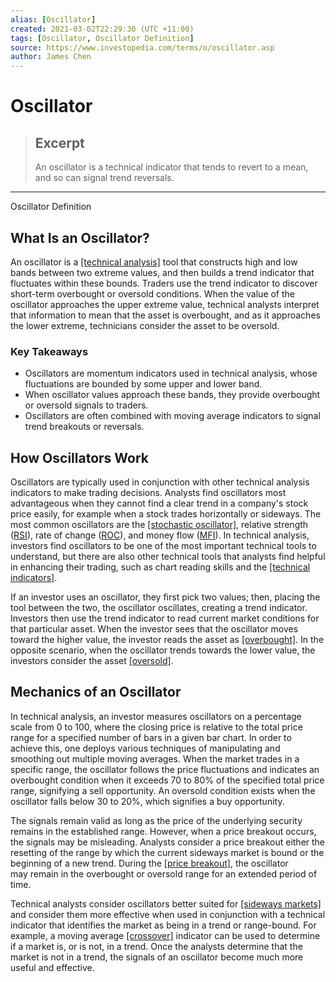 ```yaml
---
alias: [Oscillator]
created: 2021-03-02T22:29:30 (UTC +11:00)
tags: [Oscillator, Oscillator Definition]
source: https://www.investopedia.com/terms/o/oscillator.asp
author: James Chen
---
```


# Oscillator

> ## Excerpt
> An oscillator is a technical indicator that tends to revert to a mean, and so can signal trend reversals.

---

Oscillator Definition
## What Is an Oscillator?

An oscillator is a [[technical analysis]](https://www.investopedia.com/terms/t/technicalanalysis.asp) tool that constructs high and low bands between two extreme values, and then builds a trend indicator that fluctuates within these bounds. Traders use the trend indicator to discover short-term overbought or oversold conditions. When the value of the oscillator approaches the upper extreme value, technical analysts interpret that information to mean that the asset is overbought, and as it approaches the lower extreme, technicians consider the asset to be oversold.

### Key Takeaways

-   Oscillators are momentum indicators used in technical analysis, whose fluctuations are bounded by some upper and lower band.
-   When oscillator values approach these bands, they provide overbought or oversold signals to traders.
-   Oscillators are often combined with moving average indicators to signal trend breakouts or reversals.

## How Oscillators Work

Oscillators are typically used in conjunction with other technical analysis indicators to make trading decisions. Analysts find oscillators most advantageous when they cannot find a clear trend in a company's stock price easily, for example when a stock trades horizontally or sideways. The most common oscillators are the [[stochastic oscillator]](https://www.investopedia.com/terms/s/stochasticoscillator.asp), relative strength ([RSI](https://www.investopedia.com/terms/r/rsi.asp)), rate of change ([ROC](https://www.investopedia.com/terms/p/pricerateofchange.asp)), and money flow ([MFI](https://www.investopedia.com/terms/m/mfi.asp)). In technical analysis, investors find oscillators to be one of the most important technical tools to understand, but there are also other technical tools that analysts find helpful in enhancing their trading, such as chart reading skills and the [[technical indicators]](https://www.investopedia.com/terms/t/technicalindicator.asp).

If an investor uses an oscillator, they first pick two values; then, placing the tool between the two, the oscillator oscillates, creating a trend indicator. Investors then use the trend indicator to read current market conditions for that particular asset. When the investor sees that the oscillator moves toward the higher value, the investor reads the asset as [[overbought]](https://www.investopedia.com/terms/o/overbought.asp). In the opposite scenario, when the oscillator trends towards the lower value, the investors consider the asset [[oversold]](https://www.investopedia.com/terms/o/oversold.asp).

## Mechanics of an Oscillator

In technical analysis, an investor measures oscillators on a percentage scale from 0 to 100, where the closing price is relative to the total price range for a specified number of bars in a given bar chart. In order to achieve this, one deploys various techniques of manipulating and smoothing out multiple moving averages. When the market trades in a specific range, the oscillator follows the price fluctuations and indicates an overbought condition when it exceeds 70 to 80% of the specified total price range, signifying a sell opportunity. An oversold condition exists when the oscillator falls below 30 to 20%, which signifies a buy opportunity.

The signals remain valid as long as the price of the underlying security remains in the established range. However, when a price breakout occurs, the signals may be misleading. Analysts consider a price breakout either the resetting of the range by which the current sideways market is bound or the beginning of a new trend. During the [[price breakout]](https://www.investopedia.com/terms/b/breakout.asp), the oscillator may remain in the overbought or oversold range for an extended period of time.

Technical analysts consider oscillators better suited for [[sideways markets]](https://www.investopedia.com/terms/s/sidewaysmarket.asp) and consider them more effective when used in conjunction with a technical indicator that identifies the market as being in a trend or range-bound. For example, a moving average [[crossover]](https://www.investopedia.com/terms/c/crossover.asp) indicator can be used to determine if a market is, or is not, in a trend. Once the analysts determine that the market is not in a trend, the signals of an oscillator become much more useful and effective.
